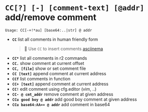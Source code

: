 <!-- TITLE: CC -->

#  **`CC[?] [-] [comment-text] [@addr]`** add/remove comment


```text
Usage: CC[-+!*au] [base64:..|str] @ addr
```


- **`CC`** list all comments in human friendly form 
	> 🚀 Use `CC` to insert comments [asciinema](https://asciinema.org/a/Re42NaTrEYUuu5RseVhA8a7Qp)
- **`CC*`** list all comments in r2 commands
- **`CC.`** show comment at current offset
- **`CC, [file]`** show or set comment file
- **`CC [text]`** append comment at current address
- **`CCf`** list comments in function
- **`CC+ [text]`** append comment at current address
- **`CC!`** edit comment using cfg.editor (vim, ..)
- **`CC- @ cmt_addr`** remove comment at given address
- **`CCu good boy @ addr`** add good boy comment at given address
- **`CCu base64:AA== @ addr`** add comment in base64

<p hidden>CC CC* CC. CCf CC+ CC! CC- CCu</p>